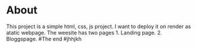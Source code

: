 <h1>About</h1>
This project is a simple html, css, js project. I want to deploy it on render as atatic webpage.
The weesite has two pages
1. Landing page.
2. Bloggspage.
#The end #jhhjkh
